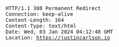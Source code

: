 <pre>
HTTP/1.1 308 Permanent Redirect
Connection: keep-alive
Content-Length: 164
Content-Type: text/html
Date: Wed, 03 Jan 2024 04:12:48 GMT
Location: <a href="https://justincarlson.io">https://justincarlson.io</a>
</pre>
